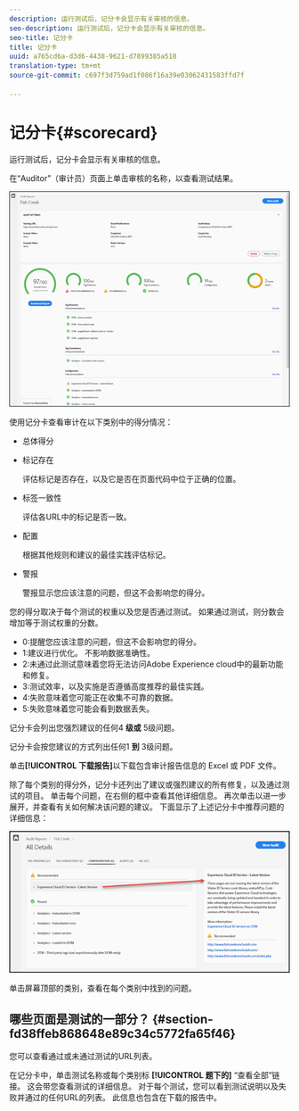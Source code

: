 ```yaml
---
description: 运行测试后，记分卡会显示有关审核的信息。
seo-description: 运行测试后，记分卡会显示有关审核的信息。
seo-title: 记分卡
title: 记分卡
uuid: a765cd6a-d3d6-4438-9621-d7899385a518
translation-type: tm+mt
source-git-commit: c697f3d759ad1f086f16a39e03062431583ffd7f

---
```



# 记分卡{#scorecard}

运行测试后，记分卡会显示有关审核的信息。

在“Auditor”（审计员）页面上单击审核的名称，以查看测试结果。

![](assets/report.png)

使用记分卡查看审计在以下类别中的得分情况：

* 总体得分
* 标记存在

   评估标记是否存在，以及它是否在页面代码中位于正确的位置。
* 标签一致性

   评估各URL中的标记是否一致。
* 配置

   根据其他规则和建议的最佳实践评估标记。
* 警报

   警报显示您应该注意的问题，但这不会影响您的得分。

您的得分取决于每个测试的权重以及您是否通过测试。 如果通过测试，则分数会增加等于测试权重的分数。

* 0:提醒您应该注意的问题，但这不会影响您的得分。
* 1:建议进行优化。 不影响数据准确性。
* 2:未通过此测试意味着您将无法访问Adobe Experience cloud中的最新功能和修复。
* 3:测试效率，以及实施是否遵循高度推荐的最佳实践。
* 4:失败意味着您可能正在收集不可靠的数据。
* 5:失败意味着您可能会看到数据丢失。

记分卡会列出您强烈建议的任何4 **级或** 5级问题。

记分卡会按您建议的方式列出任何1 **到** 3级问题。

单击&#x200B;**[!UICONTROL 下载报告]**&#x200B;以下载包含审计报告信息的 Excel 或 PDF 文件。

除了每个类别的得分外，记分卡还列出了建议或强烈建议的所有修复，以及通过测试的项目。 单击每个问题，在右侧的框中查看其他详细信息。 再次单击以进一步展开，并查看有关如何解决该问题的建议。 下面显示了上述记分卡中推荐问题的详细信息：

![](assets/report-issue-details.png)

单击屏幕顶部的类别，查看在每个类别中找到的问题。

## 哪些页面是测试的一部分？ {#section-fd38ffeb868648e89c34c5772fa65f46}

您可以查看通过或未通过测试的URL列表。

在记分卡中，单击测试名称或每个类别标 **[!UICONTROL 题下的]** “查看全部”链接。 这会带您查看测试的详细信息。 对于每个测试，您可以看到测试说明以及失败并通过的任何URL的列表。 此信息也包含在下载的报告中。
